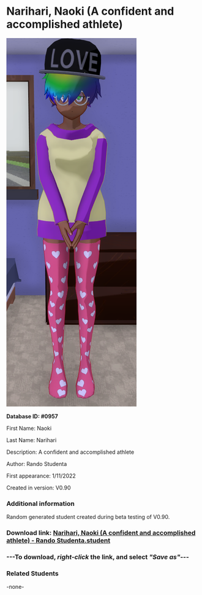 # Narihari, Naoki (A confident and accomplished athlete)

<img src="../../Files/Images/Narihari, Naoki (A confident and accomplished athlete).png" title="Narihari, Naoki (A confident and accomplished athlete) - Rando Studenta">

**Database ID: #0957**

First Name: Naoki

Last Name: Narihari

Description: A confident and accomplished athlete

Author: Rando Studenta

First appearance: 1/11/2022

Created in version: V0.90

### Additional information

Random generated student created during beta testing of V0.90.

### Download link: <a href="https://raw.githubusercontent.com/Arbiter1223/Daigaku-Gurashi-Custom-Students/master/Files/Student%20Files/Narihari%2C%20Naoki%20(A%20confident%20and%20accomplished%20athlete)%20-%20Rando%20Studenta.student">Narihari, Naoki (A confident and accomplished athlete) - Rando Studenta.student</a>

### ---**To download, _right-click_ the link, and select _"Save as"_**---

### Related Students

-none-
